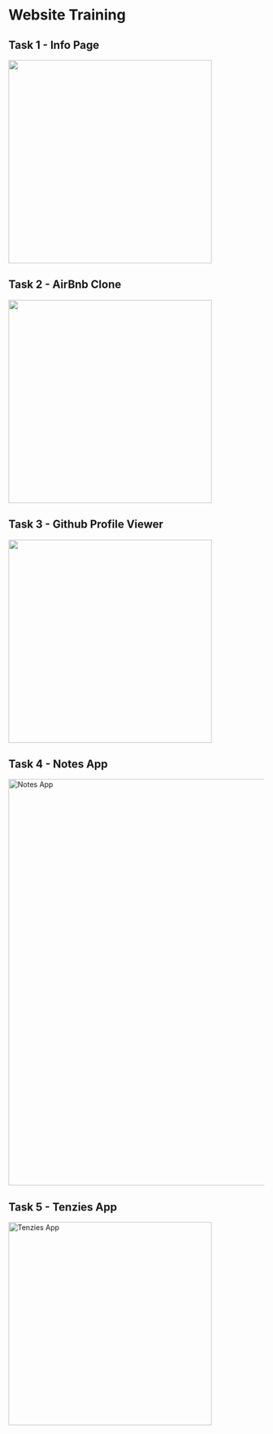 # Website Training 

<h2>Task 1 - Info Page</h3>
<img width=400 alt-'Info Page' src='https://github.com/Utkarsh-Singhal-26/website-training/assets/118098216/0e14475e-af67-4bda-8f30-708fe295b83a'/>

<h2>Task 2 - AirBnb Clone</h3>
<img width=400 alt-'AirBnb Clone' src='https://github.com/Utkarsh-Singhal-26/website-training/assets/118098216/8706fc04-04d0-4db6-beb9-13d974f8686f'/>

<h2>Task 3 - Github Profile Viewer</h3>
<img width=400 alt-'Github Profile Viewer' src='https://github.com/Utkarsh-Singhal-26/website-training/assets/118098216/c2964b5e-b197-4802-892c-5ae6640888ef'/>

<h2>Task 4 - Notes App</h2>
<img width=800 alt='Notes App' src='https://github.com/Utkarsh-Singhal-26/website-training/assets/118098216/d9a25f40-a02b-425e-8344-66f03702295b)' />

<h2>Task 5 - Tenzies App</h2>
<img width=400 alt='Tenzies App' src='https://github.com/Utkarsh-Singhal-26/website-training/assets/118098216/2aa2fc3a-9174-49f9-ba28-91036250ccb7' />

